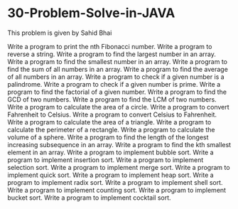 # 30-Problem-Solve-in-JAVA
This problem is given by Sahid Bhai


Write a program to print the nth Fibonacci number.
Write a program to reverse a string.
Write a program to find the largest number in an array.
Write a program to find the smallest number in an array.
Write a program to find the sum of all numbers in an array.
Write a program to find the average of all numbers in an array.
Write a program to check if a given number is a palindrome.
Write a program to check if a given number is prime.
Write a program to find the factorial of a given number.
Write a program to find the GCD of two numbers.
Write a program to find the LCM of two numbers.
Write a program to calculate the area of a circle.
Write a program to convert Fahrenheit to Celsius.
Write a program to convert Celsius to Fahrenheit.
Write a program to calculate the area of a triangle.
Write a program to calculate the perimeter of a rectangle.
Write a program to calculate the volume of a sphere.
Write a program to find the length of the longest increasing subsequence in an array.
Write a program to find the kth smallest element in an array.
Write a program to implement bubble sort.
Write a program to implement insertion sort.
Write a program to implement selection sort.
Write a program to implement merge sort.
Write a program to implement quick sort.
Write a program to implement heap sort.
Write a program to implement radix sort.
Write a program to implement shell sort.
Write a program to implement counting sort.
Write a program to implement bucket sort.
Write a program to implement cocktail sort.	

